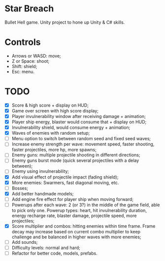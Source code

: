 # Star Breach

Bullet Hell game. Unity project to hone up Unity & C# skills. 

# Controls

- Arrows or WASD: move;
- Z or Space: shoot;
- Shift: shield;
- Esc: menu.

# TODO

- [x] Score & high score + display on HUD;
- [x] Game over screen with high score display;
- [x] Player invulnerability window after receiving damage + animation;
- [x] Player ship energy, blaster would consume that + display on HUD;
- [x] Invulnerability shield, would consume energy + animation;
- [x] Waves of enemies with random setup;
- [ ] Menu option to switch between random seed and fixed seed waves;
- [ ] Increase enemy strength per wave: movement speed, faster shooting,
faster projectiles, more hp, more spawns;
- [ ] Enemy guns: multiple projectile shooting in different directions;
- [ ] Enemy guns burst mode (quick several projectiles with a delay between);
- [ ] Enemy using invulnerability;
- [x] Add visual effect of projectile impact (fading shield);
- [x] More enemies: Swarmers, fast diagonal moving, etc.
- [ ] Bosses;
- [x] Add better handmade models;
- [ ] Add engine fire effect for player ship when moving forward;
- [ ] Powerups after each wave: 2 (or 3?) in the middle of the game field,
able to pick only one.
Powerup types: heart, hit invulnerability duration, energy recharge rate,
blaster damage, projectile speed, more projectiles;
- [x] Score multiplier and combos: hitting enemies within time frame.
Frame decay may increase based on current combo multiplier to keep
challenge and be balanced in higher waves with more enemies;
- [ ] Add sounds;
- [ ] Difficulty levels: normal and hard;
- [ ] Refactor for better code, models, prefabs.
